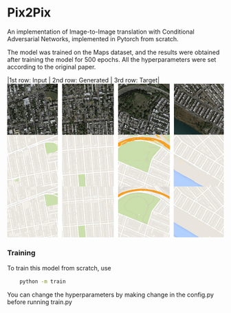 # Pix2Pix
An implementation of Image-to-Image translation with Conditional Adversarial Networks, implemented in Pytorch from scratch. 

The model was trained on the Maps dataset, and the results were obtained after training the model for 500 epochs. All the hyperparameters were set according to the original paper. 

|1st row: Input | 2nd row: Generated | 3rd row: Target|
![.](https://github.com/dorza-klauss/Pix2Pix/blob/main/results/results_maps.png)



### Training

To train this model from scratch, use

``` bash
    python -m train
```

You can change the hyperparameters by making change in the config.py before running train.py



